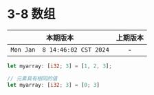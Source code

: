 # 3-8 数组


|本期版本| 上期版本
|:---:|:---:
`Mon Jan  8 14:46:02 CST 2024` | -

```rust
let myarray: [i32; 3] = [1, 2, 3];

// 元素具有相同的值
let myarray: [i32; 3] = [0; 3]
``` 